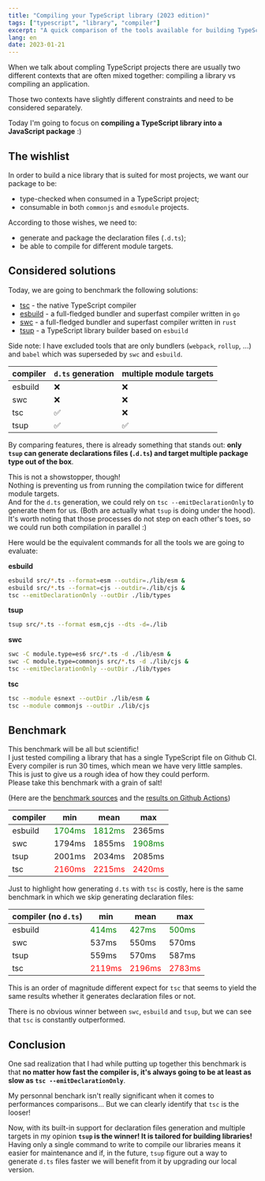 ```yaml
---
title: "Compiling your TypeScript library (2023 edition)"
tags: ["typescript", "library", "compiler"]
excerpt: "A quick comparison of the tools available for building TypeScript libraries in 2023: tsup, swc, esbuild and tsc"
lang: en
date: 2023-01-21
---
```


<style>
    .winner {color: green;}
    .loser {color: red;}
</style>

When we talk about compling TypeScript projects there are usually two different contexts that are often mixed together: compiling a library vs compiling an application.

Those two contexts have slightly different constraints and need to be considered separately.

Today I'm going to focus on **compiling a TypeScript library into a JavaScript package** :)

## The wishlist

In order to build a nice library that is suited for most projects, we want our package to be:

- type-checked when consumed in a TypeScript project;
- consumable in both `commonjs` and `esmodule` projects.

According to those wishes, we need to:

- generate and package the declaration files (`.d.ts`);
- be able to compile for different module targets.

## Considered solutions

Today, we are going to benchmark the following solutions:

- [tsc](https://www.typescriptlang.org/docs/handbook/compiler-options.html) - the native TypeScript compiler
- [esbuild](https://esbuild.github.io/) - a full-fledged bundler and superfast compiler written in `go`
- [swc](https://swc.rs/) - a full-fledged bundler and superfast compiler written in `rust`
- [tsup](tsup.egoist.dev/) - a TypeScript library builder based on `esbuild`

Side note: I have excluded tools that are only bundlers (`webpack`, `rollup`, ...) and `babel` which was superseded by `swc` and `esbuild`.

| compiler | `d.ts` generation | multiple module targets |
| -------- | ----------------- | ----------------------- |
| esbuild  | ❌                | ❌                      |
| swc      | ❌                | ❌                      |
| tsc      | ✅                | ❌                      |
| tsup     | ✅                | ✅                      |

By comparing features, there is already something that stands out: **only `tsup` can generate declarations files (`.d.ts`) and target multiple package type out of the box**.

This is not a showstopper, though!  
Nothing is preventing us from running the compilation twice for different module targets.  
And for the `d.ts` generation, we could rely on `tsc --emitDeclarationOnly` to generate them for us.
(Both are actually what `tsup` is doing under the hood).  
It's worth noting that those processes do not step on each other's toes, so we could run both compilation in parallel :)

Here would be the equivalent commands for all the tools we are going to evaluate:

**esbuild**

```sh
esbuild src/*.ts --format=esm --outdir=./lib/esm &
esbuild src/*.ts --format=cjs --outdir=./lib/cjs &
tsc --emitDeclarationOnly --outDir ./lib/types
```

**tsup**

```sh
tsup src/*.ts --format esm,cjs --dts -d=./lib
```

**swc**

```sh
swc -C module.type=es6 src/*.ts -d ./lib/esm &
swc -C module.type=commonjs src/*.ts -d ./lib/cjs &
tsc --emitDeclarationOnly --outDir ./lib/types
```

**tsc**

```sh
tsc --module esnext --outDir ./lib/esm &
tsc --module commonjs --outDir ./lib/cjs
```

## Benchmark

This benchmark will be all but scientific!  
I just tested compiling a library that has a single TypeScript file on Github CI. Every compiler is run 30 times, which mean we have very little samples.  
This is just to give us a rough idea of how they could perform.  
Please take this benchmark with a grain of salt!

(Here are the [benchmark sources](https://github.com/atomrc/ts-lib-benchmark) and the [results on Github Actions](https://github.com/atomrc/ts-lib-benchmark/actions))

| compiler | min                                | mean                               | max                                |
| -------- | ---------------------------------- | ---------------------------------- | ---------------------------------- |
| esbuild  | <span class="winner">1704ms</span> | <span class="winner">1812ms</span> | 2365ms                             |
| swc      | 1794ms                             | 1855ms                             | <span class="winner">1908ms</span> |
| tsup     | 2001ms                             | 2034ms                             | 2085ms                             |
| tsc      | <span class="loser">2160ms</span>  | <span class="loser">2215ms</span>  | <span class="loser">2420ms</span>  |

Just to highlight how generating `d.ts` with `tsc` is costly, here is the same benchmark in which we skip generating declaration files:

| compiler (no `d.ts`) | min                               | mean                              | max                               |
| -------------------- | --------------------------------- | --------------------------------- | --------------------------------- |
| esbuild              | <span class="winner">414ms</span> | <span class="winner">427ms <span> | <span class="winner">500ms</span> |
| swc                  | 537ms                             | 550ms                             | 570ms                             |
| tsup                 | 559ms                             | 570ms                             | 587ms                             |
| tsc                  | <span class="loser">2119ms</span> | <span class="loser">2196ms</span> | <span class="loser">2783ms</span> |

This is an order of magnitude different expect for `tsc` that seems to yield the same results whether it generates declaration files or not.

There is no obvious winner between `swc`, `esbuild` and `tsup`, but we can see that `tsc` is constantly outperformed.

## Conclusion

One sad realization that I had while putting up together this benchmark is that **no matter how fast the compiler is, it's always going to be at least as slow as `tsc --emitDeclarationOnly`**.

My personnal benchark isn't really significant when it comes to performances comparisons... But we can clearly identify that `tsc` is the looser!

Now, with its built-in support for declaration files generation and multiple targets in my opinion **`tsup` is the winner! It is tailored for building libraries!**  
Having only a single command to write to compile our libraries means it easier for maintenance and if, in the future, `tsup` figure out a way to generate `d.ts` files faster we will benefit from it by upgrading our local version.
